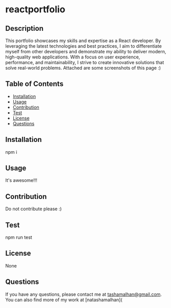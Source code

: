 
# reactportfolio
## Description
This portfolio showcases my skills and expertise as a React developer. By leveraging the latest technologies and best practices, I aim to differentiate myself from other developers and demonstrate my ability to deliver modern, high-quality web applications. With a focus on user experience, performance, and maintainability, I strive to create innovative solutions that solve real-world problems. Attached are some screenshots of this page :)
## Table of Contents
* [Installation](#installation)
* [Usage](#usage)
* [Contribution](#contribution)
* [Test](#test)
* [License](#license)
* [Questions](#questions)
## Installation
npm i
## Usage
It's awesome!!!
## Contribution
Do not contribute please :) 
## Test
npm run test
## License
None
## Questions
If you have any questions, please contact me at tashamalhan@gmail.com. You can also find more of my work at [natashamalhan](

